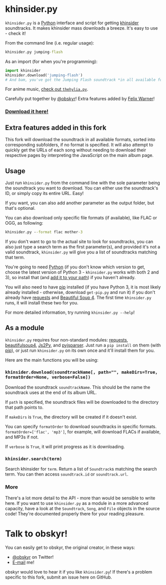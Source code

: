 # khinsider.py

`khinsider.py` is a [Python](https://www.python.org/) interface and script for getting [khinsider](http://downloads.khinsider.com/) soundtracks. It makes khinsider mass downloads a breeze. It's easy to use - check it!

From the command line (i.e. regular usage):

```cmd
khinsider.py jumping-flash
```

As an import (for when you're programming):

```python
import khinsider
khinsider.download('jumping-flash')
# And bam, you've got the Jumping Flash soundtrack *in all available formats, neatly sorted into corresponding subfolders*!
```

For anime music, [check out `thehylia.py`](https://github.com/obskyr/thehylia).

Carefully put together by [@obskyr](http://twitter.com/obskyr)!
Extra features added by [Felix Warner](https://felixwarner.com)!

### **[Download it here!](https://github.com/dr-cooder/khinsider/archive/master.zip)**

## Extra features added in this fork

This fork will download the soundtrack in all available formats, sorted into corresponding subfolders, if no format is specified. It will also attempt to quickly get the URLs of each song without needing to download their respective pages by interpreting the JavaScript on the main album page.

## Usage

Just run `khinsider.py` from the command line with the sole parameter being the soundtrack you want to download. You can either use the soundtrack's ID, or simply copy its entire URL. Easy!

If you want, you can also add another parameter as the output folder, but that's optional.

You can also download only specific file formats (if available), like FLAC or OGG, as following:

```cmd
khinsider.py --format flac mother-3
```

If you don't want to go to the actual site to look for soundtracks, you can also just type a search term as the first parameter(s), and provided it's not a valid soundtrack, `khinsider.py` will give you a list of soundtracks matching that term.

You're going to need [Python](https://www.python.org/downloads/) (if you don't know which version to get, choose the latest version of Python 3 - `khinsider.py` works with both 2 and 3), so install that (and [add it to your path](http://superuser.com/a/143121)) if you haven't already.

You will also need to have [pip](https://pip.readthedocs.org/en/latest/installing.html) installed (if you have Python 3, it is most likely already installed - otherwise, download `get-pip.py` and run it) if you don't already have [requests](https://pypi.python.org/pypi/requests) and [Beautiful Soup 4](https://pypi.python.org/pypi/beautifulsoup4). The first time `khinsider.py` runs, it will install these two for you.

For more detailed information, try running `khinsider.py --help`!

## As a module

`khinsider.py` requires four non-standard modules: [requests](https://pypi.python.org/pypi/requests), [beautifulsoup4](https://pypi.python.org/pypi/beautifulsoup4), [Js2Py](https://pypi.org/project/Js2Py), and [pyjsparser](https://pypi.org/project/pyjsparser). Just run a `pip install` on them (with [pip](https://pip.readthedocs.org/en/latest/installing.html)), or just run `khinsider.py` on its own once and it'll install them for you.

Here are the main functions you will be using:

### `khinsider.download(soundtrackName[, path="", makeDirs=True, formatOrder=None, verbose=False])`

Download the soundtrack `soundtrackName`. This should be the name the soundtrack uses at the end of its album URL.

If `path` is specified, the soundtrack files will be downloaded to the directory that path points to.

If `makeDirs` is `True`, the directory will be created if it doesn't exist.

You can specify `formatOrder` to download soundtracks in specific formats. `formatOrder=['flac', 'mp3']`, for example, will download FLACs if available, and MP3s if not.

If `verbose` is `True`, it will print progress as it is downloading.

### `khinsider.search(term)`

Search khinsider for `term`. Return a list of `Soundtrack`s matching the search term. You can then access `soundtrack.id` or `soundtrack.url`.

### More

There's a lot more detail to the API - more than would be sensible to write here. If you want to use `khinsider.py` as a module in a more advanced capacity, have a look at the `Soundtrack`, `Song`, and `File` objects in the source code! They're documented properly there for your reading pleasure.

# Talk to obskyr!

You can easily get to obskyr, the original creator, in these ways:

* [@obskyr](http://twitter.com/obskyr/) on Twitter!
* [E-mail](mailto:powpowd@gmail.com) me!

obskyr would love to hear it if you like `khinsider.py`! If there's a problem specific to this fork, submit an issue here on GitHub.
